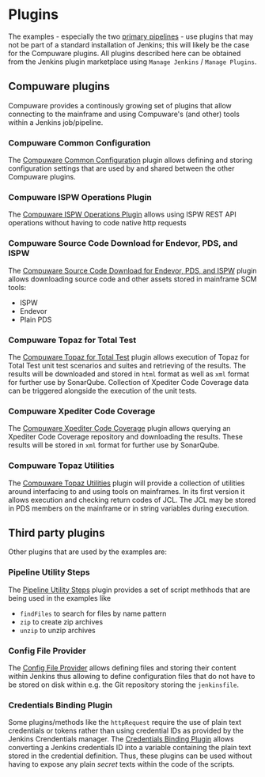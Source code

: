 # Plugins
The examples - especially the two [primary pipelines](../pipelines/pipelines.html) - use plugins that may not be part of a standard installation of Jenkins; this will likely be the case for the Compuware plugins. All plugins described here can be obtained from the Jenkins plugin marketplace using `Manage Jenkins` / `Manage Plugins`.

## Compuware plugins
Compuware provides a continously growing set of plugins that allow connecting to the mainframe and using Compuware's (and other) tools within a Jenkins job/pipeline. 

### Compuware Common Configuration
The [Compuware Common Configuration](https://wiki.jenkins.io/display/JENKINS/Compuware+Common+Configuration+Plugin) plugin allows defining and storing configuration settings that are used by and shared between the other Compuware plugins.

### Compuware ISPW Operations Plugin
The [Compuware ISPW Operations Plugin](https://wiki.jenkins.io/display/JENKINS/Compuware+ISPW+Operations+Plugin) allows using ISPW REST API operations without having to code native http requests

### Compuware Source Code Download for Endevor, PDS, and ISPW
The [Compuware Source Code Download for Endevor, PDS, and ISPW](https://wiki.jenkins-ci.org/display/JENKINS/Compuware+Source+Code+Download+for+Endevor%2C+PDS%2C+and+ISPW+Plugin) plugin allows downloading source code and other assets stored in mainframe SCM tools:
- ISPW
- Endevor
- Plain PDS

### Compuware Topaz for Total Test
The [Compuware Topaz for Total Test](https://wiki.jenkins-ci.org/display/JENKINS/Compuware+Topaz+for+Total+Test+Plugin) plugin allows execution of Topaz for Total Test unit test scenarios and suites and retrieving of the results. The results will be downloaded and stored in `html` format as well as `xml` format for further use by SonarQube. Collection of Xpediter Code Coverage data can be triggered alongside the execution of the unit tests.

### Compuware Xpediter Code Coverage
The [Compuware Xpediter Code Coverage](https://wiki.jenkins-ci.org/display/JENKINS/Compuware+Xpediter+Code+Coverage+Plugin) plugin allows querying an Xpediter Code Coverage repository and downloading the results. These results will be stored in `xml` format for further use by SonarQube.

### Compuware Topaz Utilities
The [Compuware Topaz Utilities](https://wiki.jenkins-ci.org/display/JENKINS/Compuware+Topaz+Utilities+Plugin) plugin will provide a collection of utilities around interfacing to and using tools on mainframes. In its first version it allows execution and checking return codes of JCL. The JCL may be stored in PDS members on the mainframe or in string variables during execution.

## Third party plugins
Other plugins that are used by the examples are:

### Pipeline Utility Steps
The [Pipeline Utility Steps](https://wiki.jenkins.io/display/JENKINS/Pipeline+Utility+Steps+Plugin) plugin provides a set of script methhods that are being used in the examples like
- `findFiles` to search for files by name pattern
- `zip` to create zip archives
- `unzip` to unzip archives

### Config File Provider
The [Config File Provider](https://wiki.jenkins.io/display/JENKINS/Config+File+Provider+Plugin) allows defining files and storing their content within Jenkins thus allowing to define configuration files that do not have to be stored on disk within e.g. the Git repository storing the `jenkinsfile`.

### Credentials Binding Plugin
Some plugins/methods like the `httpRequest` require the use of plain text credentials or tokens rather than using credential IDs as provided by the Jenkins Crendentials manager. The [Credentials Binding Plugin]() allows converting a Jenkins credentials ID into a variable containing the plain text stored in the credential definition. Thus, these plugins can be used without having to expose any plain *secret* texts within the code of the scripts.